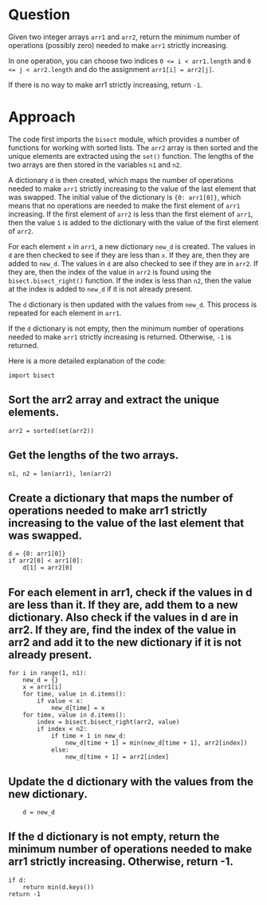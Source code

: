 # Question
Given two integer arrays ```arr1``` and ```arr2```, return the minimum number of operations (possibly zero) needed to make ```arr1``` strictly increasing.

In one operation, you can choose two indices ```0 <= i < arr1.length``` and ```0 <= j < arr2.length``` and do the assignment ```arr1[i] = arr2[j]```.

If there is no way to make arr1 strictly increasing, return ```-1```.

# Approach

The code first imports the `bisect` module, which provides a number of functions for working with sorted lists. The `arr2` array is then sorted and the unique elements are extracted using the `set()` function. The lengths of the two arrays are then stored in the variables `n1` and `n2`.

A dictionary `d` is then created, which maps the number of operations needed to make `arr1` strictly increasing to the value of the last element that was swapped. The initial value of the dictionary is `{0: arr1[0]}`, which means that no operations are needed to make the first element of `arr1` increasing. If the first element of `arr2` is less than the first element of `arr1`, then the value `1` is added to the dictionary with the value of the first element of `arr2`.

For each element `x` in `arr1`, a new dictionary `new_d` is created. The values in `d` are then checked to see if they are less than `x`. If they are, then they are added to `new_d`. The values in `d` are also checked to see if they are in `arr2`. If they are, then the index of the value in `arr2` is found using the `bisect.bisect_right()` function. If the index is less than `n2`, then the value at the index is added to `new_d` if it is not already present.

The `d` dictionary is then updated with the values from `new_d`. This process is repeated for each element in `arr1`.

If the `d` dictionary is not empty, then the minimum number of operations needed to make `arr1` strictly increasing is returned. Otherwise, `-1` is returned.

Here is a more detailed explanation of the code:
```
import bisect
```

## Sort the arr2 array and extract the unique elements.
```
arr2 = sorted(set(arr2))
```

## Get the lengths of the two arrays.
```
n1, n2 = len(arr1), len(arr2)
```

## Create a dictionary that maps the number of operations needed to make arr1 strictly increasing to the value of the last element that was swapped.
```
d = {0: arr1[0]}
if arr2[0] < arr1[0]:
    d[1] = arr2[0]
 ```   

## For each element in arr1, check if the values in d are less than it. If they are, add them to a new dictionary. Also check if the values in d are in arr2. If they are, find the index of the value in arr2 and add it to the new dictionary if it is not already present.
```
for i in range(1, n1):
    new_d = {}
    x = arr1[i]
    for time, value in d.items():
        if value < x:
            new_d[time] = x
    for time, value in d.items():
        index = bisect.bisect_right(arr2, value)
        if index < n2:
            if time + 1 in new_d:
                new_d[time + 1] = min(new_d[time + 1], arr2[index])
            else:
                new_d[time + 1] = arr2[index]
```                

## Update the d dictionary with the values from the new dictionary.
```
    d = new_d 
```

## If the d dictionary is not empty, return the minimum number of operations needed to make arr1 strictly increasing. Otherwise, return -1.
```
if d:
    return min(d.keys())
return -1
```
